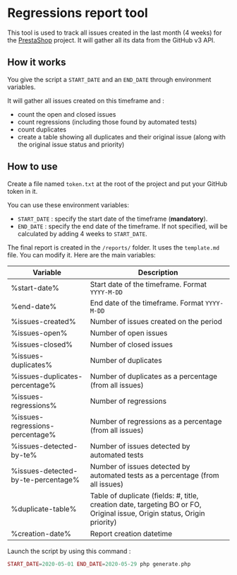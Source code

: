 # Regressions report tool

This tool is used to track all issues created in the last month (4 weeks) for the 
[PrestaShop](https://github.com/PrestaShop/PrestaShop) project. It will gather all its data from the GitHub v3 API.

## How it works

You give the script a `START_DATE` and an `END_DATE` through environment variables.

It will gather all issues created on this timeframe and :
- count the open and closed issues
- count regressions (including those found by automated tests)
- count duplicates
- create a table showing all duplicates and their original issue (along with the original issue status and priority)

## How to use

Create a file named `token.txt` at the root of the project and put your GitHub token in it.

You can use these environment variables:
- `START_DATE` : specify the start date of the timeframe (**mandatory**).
- `END_DATE`   : specify the end date of the timeframe. If not specified, will be calculated by adding 4 weeks 
to `START_DATE`. 

The final report is created in the `/reports/` folder. It uses the `template.md` file. You can modify it. 
Here are the main variables:

| Variable | Description |
| -------- | ----------- |
| %start-date% | Start date of the timeframe. Format `YYYY-M-DD` |
| %end-date% | End date of the timeframe. Format `YYYY-M-DD` |
| %issues-created% | Number of issues created on the period |
| %issues-open% | Number of open issues |
| %issues-closed% | Number of closed issues |
| %issues-duplicates% | Number of duplicates |
| %issues-duplicates-percentage% | Number of duplicates as a percentage (from all issues) |
| %issues-regressions% | Number of regressions |
| %issues-regressions-percentage% | Number of regressions as a percentage (from all issues) |
| %issues-detected-by-te% | Number of issues detected by automated tests |
| %issues-detected-by-te-percentage% | Number of issues detected by automated tests as a percentage (from all issues) |
| %duplicate-table% | Table of duplicate (fields: #, title, creation date, targeting BO or FO, Original issue, Origin status, Origin priority) |
|%creation-date% | Report creation datetime |

Launch the script by using this command :

```php
START_DATE=2020-05-01 END_DATE=2020-05-29 php generate.php
```
